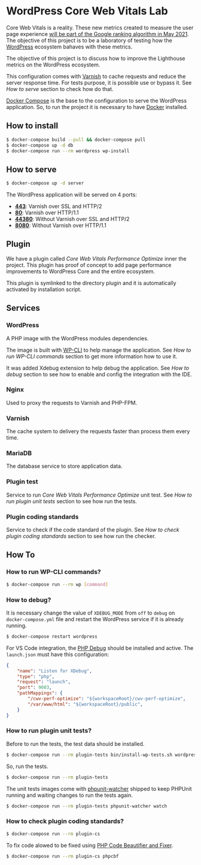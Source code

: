 # WordPress Core Web Vitals Lab

Core Web Vitals is a reality. These new metrics created to measure the user page experience [will be part of the Google ranking algorithm in May 2021](https://developers.google.com/search/blog/2020/11/timing-for-page-experience). The objective of this project is to be a laboratory of testing how the [WordPress](http://wordpress.org/) ecosystem bahaves with these metrics.

The objective of this project is to discuss how to improve the Lighthouse metrics on the WordPress ecosystem.

This configuration comes with [Varnish](https://varnish-cache.org/) to cache requests and reduce the server response time. For tests purpose, it is possible use or bypass it. See _How to serve_ section to check how do that.

[Docker Compose](https://docs.docker.com/compose/) is the base to the configuration to serve the WordPress application. So, to run the project it is necessary to have [Docker](https://www.docker.com/) installed.

## How to install

```bash
$ docker-compose build --pull && docker-compose pull
$ docker-compose up -d db
$ docker-compose run --rm wordpress wp-install
```

## How to serve

```bash
$ docker-compose up -d server
```

The WordPress application will be served on 4 ports:

- __[443](https://localhost)__: Varnish over SSL and HTTP/2
- __[80](http://localhost)__: Varnish over HTTP/1.1
- __[44380](https://localhost:44380)__: Without Varnish over SSL and HTTP/2
- __[8080](http://localhost:8080)__: Without Varnish over HTTP/1.1

## Plugin

We have a plugin called _Core Web Vitals Performance Optimize_ inner the project. This plugin has proof of concept to add page performance improvements to WordPress Core and the entire ecosystem.

This plugin is symlinked to the directory plugin and it is automatically activated by installation script.

## Services

### WordPress

A PHP image with the WordPress modules dependencies.

The image is built with [WP-CLI](https://wp-cli.org/) to help manage the application. See _How to run WP-CLI commands_ section to get more information how to use it.

It was added Xdebug extension to help debug the application. See _How to debug_ section to see how to enable and config the integration with the IDE.

### Nginx

Used to proxy the requests to Varnish and PHP-FPM.

### Varnish

The cache system to delivery the requests faster than process them every time.

### MariaDB

The database service to store application data.

### Plugin test

Service to run _Core Web Vitals Performance Optimize_ unit test. See _How to run plugin unit tests_ section to see how run the tests.

### Plugin coding standards

Service to check if the code standard of the plugin. See _How to check plugin coding standards_ section to see how run the checker.

## How To

### How to run WP-CLI commands?

```bash
$ docker-compose run --rm wp [command]
```

### How to debug?

It is necessary change the value of `XDEBUG_MODE` from `off` to `debug` on `docker-compose.yml` file and restart the WordPress service if it is already running.

```bash
$ docker-compose restart wordpress
```

For VS Code integration, the [PHP Debug](https://marketplace.visualstudio.com/items?itemName=felixfbecker.php-debug) should be installed and active. The `launch.json` must have this configuration:

```json
{
    "name": "Listen for XDebug",
    "type": "php",
    "request": "launch",
    "port": 9003,
    "pathMappings": {
        "/cwv-perf-optimize": "${workspaceRoot}/cwv-perf-optimize",
        "/var/www/html": "${workspaceRoot}/public",
    }
}
```

### How to run plugin unit tests?

Before to run the tests, the test data should be installed.

```bash
$ docker-compose run --rm plugin-tests bin/install-wp-tests.sh wordpress_test root db db latest
```

So, run the tests.

```bash
$ docker-compose run --rm plugin-tests
```

The unit tests images come with [phpunit-watcher](https://github.com/spatie/phpunit-watcher) shipped to keep PHPUnit running and waiting changes to run the tests again.

```bash
$ docker-compose run --rm plugin-tests phpunit-watcher watch
```

### How to check plugin coding standards?

```bash
$ docker-compose run --rm plugin-cs
```

To fix code alowed to be fixed using [PHP Code Beautifier and Fixer](https://github.com/squizlabs/PHP_CodeSniffer/wiki/Fixing-Errors-Automatically).

```bash
$ docker-compose run --rm plugin-cs phpcbf
```
